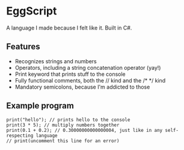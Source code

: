 # EggScript
A language I made because I felt like it. Built in C#.

## Features
- Recognizes strings and numbers
- Operators, including a string concatenation operator (yay!)
- Print keyword that prints stuff to the console
- Fully functional comments, both the // kind and the /* */ kind
- Mandatory semicolons, because I'm addicted to those

## Example program
```
print("hello"); // prints hello to the console
print(3 * 5); // multiply numbers together
print(0.1 + 0.2); // 0.30000000000000004, just like in any self-respecting language
// print(uncomment this line for an error)
```
